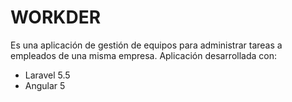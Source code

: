# WORKDER
Es una aplicación de gestión de equipos para administrar tareas a empleados de una misma empresa. Aplicación desarrollada con:
- Laravel 5.5
- Angular 5
